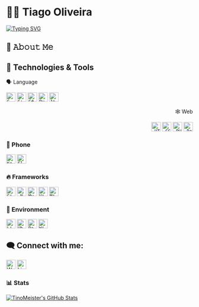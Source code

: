 # 🧑‍💻 Tiago Oliveira

<a href="https://git.io/typing-svg">
  <img src="https://readme-typing-svg.herokuapp.com?font=Fira+Code&duration=3500&pause=500&center=true&vCenter=true&width=435&lines=Hi+There!+%F0%9F%91%8B;I'm+Tiago+Oliveira;AKA+TinoMeister!+%F0%9F%98%8E" alt="Typing SVG" />
</a>

## 📖 𝙰𝚋𝚘𝚞𝚝 𝙼𝚎

## 🔧 Technologies & Tools

<div align="center">
  <div align="left">
    <p> 🗣️ Language </p>
    <code><img title="C" height="25" src="https://cdn.jsdelivr.net/gh/devicons/devicon/icons/c/c-original.svg"></code>
    <code><img title="C++" height="25" src="https://cdn.jsdelivr.net/gh/devicons/devicon/icons/cplusplus/cplusplus-original.svg"></code>
    <code><img title="C#" height="25" src="https://cdn.jsdelivr.net/gh/devicons/devicon/icons/csharp/csharp-original.svg"></code>
    <code><img title="Python" height="25" src="https://cdn.jsdelivr.net/gh/devicons/devicon/icons/python/python-original.svg"></code>
    <code><img title="Javascript" height="25" src="https://cdn.jsdelivr.net/gh/devicons/devicon/icons/javascript/javascript-original.svg"></code>
  </div>
  
  <div align="right">
    <p> 🕸️ Web </p>
    <code><img title="HTML5" height="25" src="https://cdn.jsdelivr.net/gh/devicons/devicon/icons/html5/html5-original.svg"></code>
    <code><img title="CSS" height="25" src="https://cdn.jsdelivr.net/gh/devicons/devicon/icons/css3/css3-original.svg"></code>
    <code><img title="PHP" height="25" src="https://cdn.jsdelivr.net/gh/devicons/devicon/icons/php/php-original.svg"></code>
    <code><img title="React" height="25" src="https://cdn.jsdelivr.net/gh/devicons/devicon/icons/react/react-original.svg"></code>
  </div>
  
</div>

### 📱 Phone

<code><img title="Kotlin" height="25" src="https://cdn.jsdelivr.net/gh/devicons/devicon/icons/kotlin/kotlin-original.svg"></code>
<code><img title="Flutter" height="25" src="https://cdn.jsdelivr.net/gh/devicons/devicon/icons/flutter/flutter-original.svg"></code>

### 🔥 Frameworks

<code><img title="Git" height="25" src="https://cdn.jsdelivr.net/gh/devicons/devicon/icons/git/git-original.svg"></code>
<code><img title=".NetCore" height="25" src="https://cdn.jsdelivr.net/gh/devicons/devicon/icons/dotnetcore/dotnetcore-original.svg"></code>
<code><img title="MySQL" height="25" src="https://cdn.jsdelivr.net/gh/devicons/devicon/icons/mysql/mysql-original-wordmark.svg"></code>
<code><img title="Visual Studio Code" height="25" src="https://cdn.jsdelivr.net/gh/devicons/devicon/icons/vscode/vscode-original.svg"></code>
<code><img title="Microsoft Visual Studio" height="25" src="https://cdn.jsdelivr.net/gh/devicons/devicon/icons/visualstudio/visualstudio-plain.svg"></code>

### 🧰 Environment

<code><img title="Linux" height="25" src="https://cdn.jsdelivr.net/gh/devicons/devicon/icons/linux/linux-original.svg"></code>
<code><img title="Ubuntu" height="25" src="https://cdn.jsdelivr.net/gh/devicons/devicon/icons/ubuntu/ubuntu-plain.svg"></code>
<code><img title="RaspberryPi" height="25" src="https://cdn.jsdelivr.net/gh/devicons/devicon/icons/raspberrypi/raspberrypi-original.svg"></code>
<code><img title="Windows" height="25" src="https://cdn.jsdelivr.net/gh/devicons/devicon/icons/windows8/windows8-original.svg"></code>

## 🗨️ Connect with me:
[<img title="Website" height="25" src="https://www.svgrepo.com/show/513303/globe-1.svg">](https://tinomeister.com)
[<img title="Linkedin" height="25" src="https://www.svgrepo.com/show/452051/linkedin.svg">](https://www.linkedin.com/in/tinomeister/)

### 📊 Stats

[![TinoMeister's GitHub Stats](https://github-readme-stats.vercel.app/api?username=TinoMeister\&show_icons=true\&theme=dark#gh-dark-mode-only)](https://github.com/TinoMeister/github-readme-stats#responsive-card-theme#gh-dark-mode-only)

<!--
**TinoMeister/TinoMeister** is a ✨ _special_ ✨ repository because its `README.md` (this file) appears on your GitHub profile.

Here are some ideas to get you started:

- 🔭 I’m currently working on ...
- 🌱 I’m currently learning ...
- 👯 I’m looking to collaborate on ...
- 🤔 I’m looking for help with ...
- 💬 Ask me about ...
- 📫 How to reach me: ...
- 😄 Pronouns: ...
- ⚡ Fun fact: ...
-->
